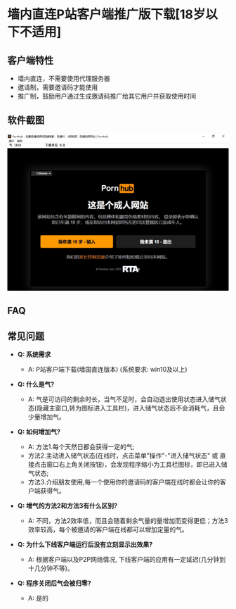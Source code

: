 # 墙内直连P站客户端推广版下载[18岁以下不适用]

## 客户端特性
- 墙内直连，不需要使用代理服务器
- 邀请制，需要邀请码才能使用
- 推广制，鼓励用户通过生成邀请码推广给其它用户并获取使用时间

## 软件截图

![PornhubClient snapshot](./media/snapshot.jpg)

## FAQ
## 常见问题
- **Q: 系统需求**
  - A: P站客户端下载(墙国直连版本) (系统要求: win10及以上)

- **Q: 什么是气?**
  - A: 气是可访问的剩余时长，当气不足时，会自动退出使用状态进入储气状态(隐藏主窗口,转为图标进入工具栏)，进入储气状态后不会消耗气，且会少量增加气。

- **Q: 如何增加气?**
  - A: 方法1.每个天然日都会获得一定的气; 
  -    方法2.主动进入储气状态(在线时，点击菜单"操作"-"进入储气状态" 或 直接点击窗口右上角关闭按钮)，会发现程序缩小为工具栏图标，即已进入储气状态; 
  -    方法3.介绍朋友使用,每一个使用你的邀请码的客户端在线时都会让你的客户端获得气。

- **Q: 增气的方法2和方法3有什么区别?**
  - A: 不同，方法2效率低，而且会随着剩余气量的量增加而变得更低；方法3效率较高，每个被邀请的客户端在线都可以增加定量的气。

- **Q: 为什么下线客户端运行后没有立刻显示出效果?**
  - A: 根据客户端以及P2P网络情况, 下线客户端的应用有一定延迟(几分钟到十几分钟不等)。

- **Q: 程序关闭后气会被归零?**
  - A: 是的
